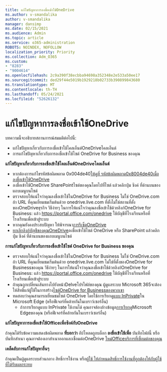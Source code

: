 ```yaml
---
title: แก้ไขปัญหาการลงชื่อเข้าใช้OneDrive
ms.author: v-smandalika
author: v-smandalika
manager: dansimp
ms.date: 02/15/2021
ms.audience: Admin
ms.topic: article
ms.service: o365-administration
ROBOTS: NOINDEX, NOFOLLOW
localization_priority: Priority
ms.collection: Adm_O365
ms.custom:
- "8283"
- "9004614"
ms.openlocfilehash: 2c9a390f38ecbba94698a352348e2e533a50ee17
ms.sourcegitcommit: ded29f44e5019b1929218b02733b390899843680
ms.translationtype: MT
ms.contentlocale: th-TH
ms.lasthandoff: 05/24/2021
ms.locfileid: "52626132"
---
```

# <a name="troubleshoot-signing-in-to-onedrive"></a>แก้ไขปัญหาการลงชื่อเข้าใช้OneDrive

บทความนี้จะอธิบายสถานการณ์สมมติต่อไปนี้:

- แก้ไขปัญหาเกี่ยวกับการลงชื่อเข้าใช้ไคลเอ็นต์OneDriveไคลเอ็นต์
- การแก้ไขปัญหาเกี่ยวกับการลงชื่อเข้าใช้ไซต์ OneDrive for Business ของคุณ

**แก้ไขปัญหาเกี่ยวกับการลงชื่อเข้าใช้ไคลเอ็นต์OneDriveไคลเอ็นต์**

- หากต้องการแก้ไขรหัสข้อผิดพลาด 0x004de40[ให้ดูที่ รหัสข้อผิดพลาด0x8004de40เมื่อลงชื่อเข้าใช้OneDrive](/sharepoint/troubleshoot/administration/error-0x8004de40-in-onedrive)
- ลงชื่อเข้าใช้OneDrive SharePointไซต์ของคุณโดยไปที่ไซต์ แล้วคลิกปุ่ม ซิงค์ ที่ด้านบนของแถบเมนูบนไซต์
- ตรวจสอบให้แน่ใจว่าคุณลงชื่อเข้าใช้ในOneDrive for Business ไม่ใช่ OneDrive.com ถ้า URL ที่คุณเยี่ยมชมเริ่มต้นด้วย onedrive.live.com ที่ตั้งไม่ใช่สถานที่ตั้งของOneDriveธุรกิจ วิธีง่ายๆ ในการให้แน่ใจว่าคุณลงชื่อเข้าใช้ด้วยลิงก์OneDrive for Business: แล้ว https://portal.office.com/onedrive ใช้บัญชีที่โรงเรียนหรือที่โรงเรียนเพื่อเข้าสู่ระบบ
- หากคุณยังคงประสบปัญหา ให้พิจารณา[การรีเซ็ตOneDrive](https://support.microsoft.com/office/reset-onedrive-34701e00-bf7b-42db-b960-84905399050c)
- [ยกเลิกลิงก์บัญชีของคุณOneDrive](https://support.microsoft.com/office/how-to-remove-an-account-in-onedrive-72699268-9e64-45bd-b723-9a19f4512fd1)ลงชื่อเข้าใช้ไซต์ OneDrive หรือ SharePoint แล้วคลิกปุ่ม ซิงค์ ที่ด้านบนของแถบเมนูบนไซต์

**การแก้ไขปัญหาเกี่ยวกับการลงชื่อเข้าใช้ไซต์ OneDrive for Business ของคุณ**

- ตรวจสอบให้แน่ใจว่าคุณลงชื่อเข้าใช้ในOneDrive for Business ไม่ใช่ OneDrive.com ถ้า URL ที่คุณเยี่ยมชมเริ่มต้นด้วย onedrive.live.com ไม่ใช่ที่ตั้งของOneDrive for Businessของคุณ วิธีง่ายๆ ในการให้แน่ใจว่าคุณลงชื่อเข้าใช้ด้วยลิงก์OneDrive for Business: แล้ว https://portal.office.com/onedrive ใช้บัญชีที่โรงเรียนหรือที่โรงเรียนเพื่อเข้าสู่ระบบ
- ถ้าคุณถูกเปลี่ยนเส้นทางไปยังหน้าDelveโปรไฟล์ของคุณ ผู้ดูแลระบบ Microsoft 365จะต้องให้สิทธิ์แก่ผู้ใช้ในการสร้าง[ไซต์OneDrive for Businessของพวกเขา](https://support.microsoft.com/office/you-re-redirected-to-your-delve-profile-page-after-you-click-onedrive-on-the-microsoft-365-app-launcher-2af26640-9ddf-46c3-8912-6af30efcc7b0)
- ทดสอบว่าคุณสามารถเยี่ยมชมไซต์ OneDrive โดยใช้การเรียกดู[แบบ InPrivate](https://support.microsoft.com/microsoft-edge/browse-inprivate-in-microsoft-edge-e6f47704-340c-7d4f-b00d-d0cf35aa1fcc)ใน Microsoft Edge (หรือฟีเจอร์ที่คล้ายกันในเบราว์เซอร์อื่น)
    - ถ้าการเรียกดูแบบ InPrivate ใช้งานได้ คุณอาจต้องล้างข้อมูล[การเรียกดู](https://support.microsoft.com/microsoft-edge/view-and-delete-browser-history-in-microsoft-edge-00cf7943-a9e1-975a-a33d-ac10ce454ca4)Microsoft Edgeของคุณ (หรือฟีเจอร์ที่คล้ายกันในเบราว์เซอร์อื่น)

**แก้ไขปัญหาการลงชื่อเข้าใช้Officeเพื่อซิงค์กับOneDrive**

ถ้าคุณได้รับข้อความแสดงข้อผิดพลาด **ที่บอกว่า** อัปโหลดถูกบล็อก **ลงชื่อเข้าใช้เพื่อ** บันทึกไฟล์นี้ หรือบันทึกสําเนา คุณอาจต้องเอาสําเนาออกและเชื่อมต่อOneDrive [ใหม่Officeบริการที่เชื่อมต่อของคุณ](https://support.microsoft.com/office/how-to-resolve-upload-blocked-sign-into-save-this-file-or-save-a-copy-error-messages-32c7340c-f5fb-4ca0-a829-65d8120f81f8)

**เคล็ดลับการแก้ไขปัญหาอื่นๆ**

ถ้าคุณเป็นผู้ดูแลระบบส่วนกลาง สิทธิ์การใช้งาน หรือ[ผู้ใช้ ให้กําหนดสิทธิ์การใช้งานที่ถูกต้องให้กับผู้ใช้ที่ได้รับผลกระทบ](/microsoft-365/admin/manage/assign-licenses-to-users)

